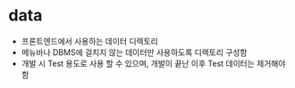 # data

- 프론트엔드에서 사용하는 데이터 디렉토리
- 메뉴바나 DBMS에 걸치지 않는 데이터만 사용하도록 디렉토리 구성함
- 개발 시 Test 용도로 사용 할 수 있으며, 개발이 끝난 이후 Test 데이터는 제거해야함